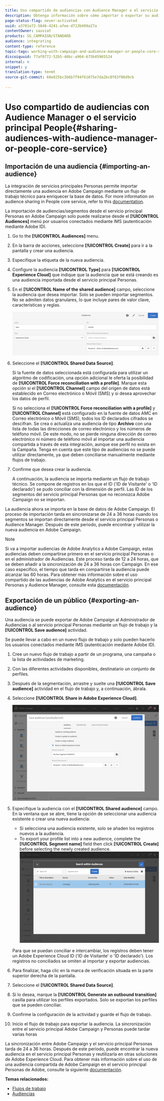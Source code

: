```yaml
---
title: Uso compartido de audiencias con Audience Manager o el servicio principal People
description: Obtenga información sobre cómo importar o exportar su audiencia en las distintas soluciones de Adobe Experience Cloud.
page-status-flag: never-activated
uuid: a3701e72-5846-4241-afee-d713b499a27a
contentOwner: sauviat
products: SG_CAMPAIGN/STANDARD
audience: integrating
content-type: reference
topic-tags: working-with-campaign-and-audience-manager-or-people-core-service
discoiquuid: 77af0772-52b5-46bc-a964-675b45965524
internal: n
snippet: y
translation-type: tm+mt
source-git-commit: 68e825bc3b6b7f94f61875e7da2bc8f63f06d9cb

---
```



# Uso compartido de audiencias con Audience Manager o el servicio principal People{#sharing-audiences-with-audience-manager-or-people-core-service}

## Importación de una audiencia {#importing-an-audience}

La integración de servicios principales Personas permite importar directamente una audiencia en Adobe Campaign mediante un flujo de trabajo técnico para enriquecer la base de datos. For more information on audience sharing in People core service, refer to this [documentation](https://marketing.adobe.com/resources/help/es_ES/mcloud/t_publish_audience_segment.html).

La importación de audiencias/segmentos desde el servicio principal Personas en Adobe Campaign solo puede realizarse desde el **[!UICONTROL Audiences]** menú por usuarios conectados mediante IMS (autenticación mediante Adobe ID).

1. Go to the **[!UICONTROL Audiences]** menu.
1. En la barra de acciones, seleccione **[!UICONTROL Create]** para ir a la pantalla y crear una audiencia.
1. Especifique la etiqueta de la nueva audiencia.
1. Configure la audiencia **[!UICONTROL Type]** para **[!UICONTROL Experience Cloud]** que indique que la audiencia que se está creando es una audiencia importada desde el servicio principal Personas.
1. En el **[!UICONTROL Name of the shared audience]** campo, seleccione la audiencia que desea importar. Solo se pueden importar segmentos. No se admiten datos granulares, lo que incluye pares de valor clave, características y reglas.

   ![](assets/aam_import_audience.png)

1. Seleccione el **[!UICONTROL Shared Data Source]**.

   Si la fuente de datos seleccionada está configurada para utilizar un algoritmo de codificación, una opción adicional le oferta la posibilidad de **[!UICONTROL Force reconciliation with a profile]**. Marque esta opción si el **[!UICONTROL Channel]** campo del origen de datos está establecido en Correo electrónico o Móvil (SMS) y si desea aprovechar los datos de perfil.

   Si no selecciona el **[!UICONTROL Force reconciliation with a profile]** y **[!UICONTROL Channel]** está configurado en la fuente de datos AMC en Correo electrónico o Móvil (SMS), todos los ID declarados cifrados se descifran. Se crea o actualiza una audiencia de tipo **Archivo** con una lista de todas las direcciones de correo electrónico y los números de teléfono móvil. De este modo, no se pierde ninguna dirección de correo electrónico ni número de teléfono móvil al importar una audiencia compartida a través de esta integración, aunque ese perfil no exista en la Campaña. Tenga en cuenta que este tipo de audiencias no se puede utilizar directamente, ya que deben conciliarse manualmente mediante flujos de trabajo.

1. Confirme que desea crear la audiencia.

   A continuación, la audiencia se importa mediante un flujo de trabajo técnico. Se compone de registros en los que el ID (&#39;ID de Visitante&#39; o &#39;ID declarado&#39;) se pudo conciliar con la dimensión de perfil. Las ID de los segmentos del servicio principal Personas que no reconozca Adobe Campaign no se importan.

La audiencia ahora se importa en la base de datos de Adobe Campaign. El proceso de importación tarda en sincronizarse de 24 a 36 horas cuando los segmentos se importan directamente desde el servicio principal Personas o Audience Manager. Después de este periodo, puede encontrar y utilizar la nueva audiencia en Adobe Campaign.

>[!NOTE]
>
>Si va a importar audiencias de Adobe Analytics a Adobe Campaign, estas audiencias deben compartirse primero en el servicio principal Personas o en el administrador de Audiencias. Este proceso tarda de 12 a 24 horas, que se deben añadir a la sincronización de 24 a 36 horas con Campaign. En ese caso específico, el tiempo que tarda en compartirse la audiencia puede alcanzar las 60 horas. Para obtener más información sobre el uso compartido de las audiencias de Adobe Analytics en el servicio principal Personas y Audience Manager, consulte esta [documentación](https://marketing.adobe.com/resources/help/es_ES/mcloud/t_publish_audience_segment.html).

## Exportación de un público {#exporting-an-audience}

Una audiencia se puede exportar de Adobe Campaign al Administrador de Audiencias o al servicio principal Personas mediante un flujo de trabajo y la **[!UICONTROL Save audience]** actividad.

Se puede llevar a cabo en un nuevo flujo de trabajo y solo pueden hacerlo los usuarios conectados mediante IMS (autenticación mediante Adobe ID).

1. Cree un nuevo flujo de trabajo a partir de un programa, una campaña o la lista de actividades de marketing.
1. Con las diferentes actividades disponibles, destinatario un conjunto de perfiles.
1. Después de la segmentación, arrastre y suelte una **[!UICONTROL Save audience]** actividad en el flujo de trabajo y, a continuación, ábrala.
1. Seleccione **[!UICONTROL Share in Adobe Experience Cloud]**.

   ![](assets/aam_save_audience_activity.png)

1. Especifique la audiencia con el **[!UICONTROL Shared audience]** campo. En la ventana que se abre, tiene la opción de seleccionar una audiencia existente o crear una nueva audiencia:

   * Si selecciona una audiencia existente, solo se añaden los registros nuevos a la audiencia.
   * To export your profile list into a new audience, complete the **[!UICONTROL Segment name]** field then click **[!UICONTROL Create]** before selecting the newly created audience.
   ![](assets/aam_save_audience_segment_picker.png)

   Para que se puedan conciliar e intercambiar, los registros deben tener un Adobe Experience Cloud ID (&#39;ID de Visitante&#39; o &#39;ID declarado&#39;). Los registros no conciliados se omiten al importar y exportar audiencias.

1. Para finalizar, haga clic en la marca de verificación situada en la parte superior derecha de la pantalla.
1. Seleccione el **[!UICONTROL Shared Data Source]**.
1. Si lo desea, marque la **[!UICONTROL Generate an outbound transition]** casilla para utilizar los perfiles exportados. Solo se exportan los perfiles que se pueden conciliar.
1. Confirme la configuración de la actividad y guarde el flujo de trabajo.
1. Inicio el flujo de trabajo para exportar la audiencia. La sincronización entre el servicio principal Adobe Campaign y Personas puede tardar varias horas

La sincronización entre Adobe Campaign y el servicio principal Personas tarda de 24 a 36 horas. Después de este periodo, puede encontrar la nueva audiencia en el servicio principal Personas y reutilizarla en otras soluciones de Adobe Experience Cloud. Para obtener más información sobre el uso de una audiencia compartida de Adobe Campaign en el servicio principal Personas de Adobe, consulte la siguiente [documentación](https://marketing.adobe.com/resources/help/es_ES/mcloud/t_audience_create.html).

**Temas relacionados:**

* [Flujos de trabajo](../../automating/using/get-started-workflows.md)
* [Audiencias](../../audiences/using/about-audiences.md)

